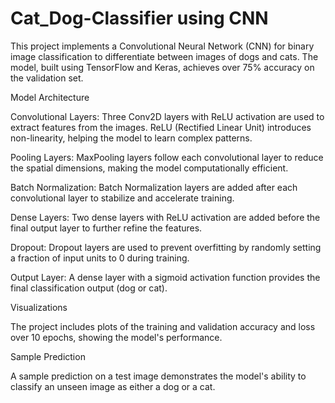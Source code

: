 # Cat_Dog-Classifier using CNN

This project implements a Convolutional Neural Network (CNN) for binary image classification to differentiate between images of dogs and cats. The model, built using TensorFlow and Keras, achieves over 75% accuracy on the validation set.

Model Architecture

Convolutional Layers: Three Conv2D layers with ReLU activation are used to extract features from the images. ReLU (Rectified Linear Unit) introduces non-linearity, helping the model to learn complex patterns.

Pooling Layers: MaxPooling layers follow each convolutional layer to reduce the spatial dimensions, making the model computationally efficient.

Batch Normalization: Batch Normalization layers are added after each convolutional layer to stabilize and accelerate training.

Dense Layers: Two dense layers with ReLU activation are added before the final output layer to further refine the features.

Dropout: Dropout layers are used to prevent overfitting by randomly setting a fraction of input units to 0 during training.

Output Layer: A dense layer with a sigmoid activation function provides the final classification output (dog or cat).

Visualizations

The project includes plots of the training and validation accuracy and loss over 10 epochs, showing the model's performance.

Sample Prediction

A sample prediction on a test image demonstrates the model's ability to classify an unseen image as either a dog or a cat.
